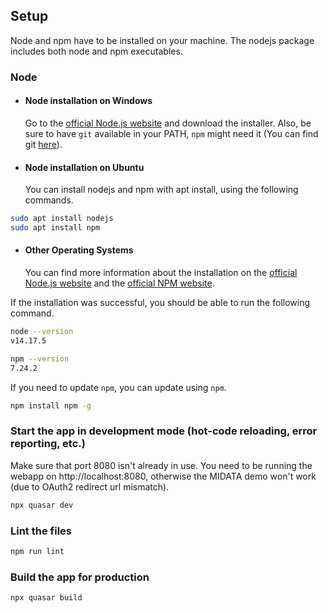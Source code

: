 
## Setup
Node and npm have to be installed on your machine. The nodejs package includes both node and npm executables.

### Node
- #### Node installation on Windows

  Go to the [official Node.js website](https://nodejs.org/) and download the installer.
Also, be sure to have `git` available in your PATH, `npm` might need it (You can find git [here](https://git-scm.com/)).

- #### Node installation on Ubuntu

  You can install nodejs and npm with apt install, using the following commands.

```bash
sudo apt install nodejs
sudo apt install npm
```

- #### Other Operating Systems
  You can find more information about the installation on the [official Node.js website](https://nodejs.org/) and the [official NPM website](https://npmjs.org/).

If the installation was successful, you should be able to run the following command.
```bash
node --version
v14.17.5

npm --version
7.24.2
```

If you need to update `npm`, you can update using `npm`.
```bash
npm install npm -g
```

### Start the app in development mode (hot-code reloading, error reporting, etc.)
Make sure that port 8080 isn't already in use. You need to be running the webapp on http://localhost:8080, otherwise the MIDATA demo won't work (due to OAuth2 redirect url mismatch).
```bash
npx quasar dev
```

### Lint the files
```bash
npm run lint
```

### Build the app for production
```bash
npx quasar build
```



